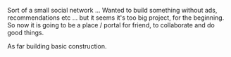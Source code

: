 Sort of a small social network ...
Wanted to build something without ads, recommendations etc ... but it seems it's too big project, for the beginning. So now it is going to be a place / portal for friend, to collaborate and do good things.

As far building basic construction.
